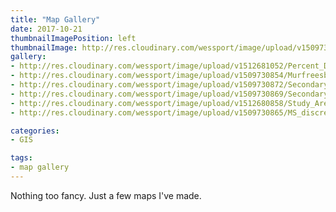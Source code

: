 ```yaml
---
title: "Map Gallery"
date: 2017-10-21
thumbnailImagePosition: left
thumbnailImage: http://res.cloudinary.com/wessport/image/upload/v1509732391/geoalchemist_logo_kiwwbn.png
gallery:
- http://res.cloudinary.com/wessport/image/upload/v1512681052/Percent_Diff_Multi_long_poop8x.png "Percent_Difference"
- http://res.cloudinary.com/wessport/image/upload/v1509730854/Murfreesboro_Average_Daily_Traffic_Map_for_2015_qfwpol.png "Traffic"
- http://res.cloudinary.com/wessport/image/upload/v1509730872/Secondary_Climate_Stations_Thiessen_yyijot.png "Thiessen"
- http://res.cloudinary.com/wessport/image/upload/v1509730869/Secondary_Climate_Stations_Buffer_cue2j3.png "Climate_Stations"
- http://res.cloudinary.com/wessport/image/upload/v1512680858/Study_Area_MS_3_jptl35.png "Big_Sunflower"
- http://res.cloudinary.com/wessport/image/upload/v1509730865/MS_discretized_c5yegb.png "Discretized"

categories:
- GIS

tags:
- map gallery
---
```


Nothing too fancy. Just a few maps I've made.

<!--more-->

